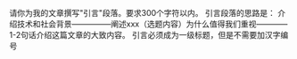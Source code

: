 请你为我的文章撰写"引言"段落。要求300个字符以内。
引言段落的思路是：
介绍技术和社会背景—————阐述xxx（选题内容）为什么值得我们重视————1-2句话介绍这篇文章的大致内容。
引言必须成为一级标题，但是不需要加汉字编号